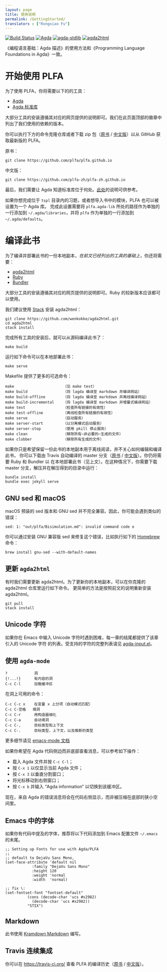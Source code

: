 ```yaml
---
layout: page
title: 使用说明
permalink: /GettingStarted/
translators : ["Rongxiao Fu"]
---
```


[![Build Status](https://travis-ci.org/plfa-zh/plfa-zh.github.io.svg?branch=dev)](https://travis-ci.org/plfa-zh/plfa-zh.github.io)
[![Agda](https://img.shields.io/badge/agda-2.5.4.2-blue.svg)](https://github.com/agda/agda/releases/tag/v2.5.4.2)
[![agda-stdlib](https://img.shields.io/badge/agda--stdlib-0.17-blue.svg)](https://github.com/agda/agda-stdlib/releases/tag/v0.17)
[![agda2html](https://img.shields.io/badge/agda2html-0.2.3.0-blue.svg)](https://github.com/wenkokke/agda2html/releases/tag/v0.2.3.0)

《编程语言基础：Agda 描述》的使用方法和《Programming Language Foundations in Agda》一致。

# 开始使用 PLFA
<!---
Getting Started with PLFA
--->

为了使用 PLFA，你将需要以下的的工具：
<!---
There are several tools you need to work with PLFA:
--->

  - [Agda](https://agda.readthedocs.io/en/latest/getting-started/installation.html)
  - [Agda 标准库](https://github.com/agda/agda-stdlib)

大部分工具的安装遵循其对应的网页提供的说明即可。我们在此页面顶部的徽章中列出了我们使用的依赖的版本。
<!---
For most of the tools, you can simply follow their respective build instructions.
We list the versions of our dependencies on the badges above.
--->

你可以执行下方的命令克隆仓库或者下载 zip 包（[原书](https://github.com/plfa/plfa.github.io/archive/dev.zip) / [中文版](https://github.com/plfa-zh/plfa-zh.github.io/archive/dev.zip)）以从 GitHub 获取最新版的 PLFA。
<!---
You can get the latest version of Programming Language Foundations in Agda from Github, 
either by cloning the repository, 
or by downloading [the zip archive](https://github.com/plfa/plfa.github.io/archive/dev.zip):
--->

原书：

    git clone https://github.com/plfa/plfa.github.io 

中文版：

    git clone https://github.com/plfa-zh/plfa-zh.github.io

最后，我们需要让 Agda 知道标准库位于何处。[此处](https://agda.readthedocs.io/en/latest/tools/package-system.html#example-using-the-standard-library)的说明可供参考。
<!---
Finally, we need to let Agda know where to find the standard library.
For this, you can follow the instructions [here](https://agda.readthedocs.io/en/latest/tools/package-system.html#example-using-the-standard-library).
--->

如果你想完成位于 `tspl` 目录内的习题，或者想导入书中的模块，PLFA 也可以被设置为一个 Agda 库。
完成此设置需要将 `plfa.agda-lib` 所处的路径作为单独的一行添加到 `~/.agda/libraries`，并将 `plfa` 作为单独的一行添加到 `~/.agda/defaults`。
<!---
It is possible to set up PLFA as an Agda library as well.
If you are trying to complete the exercises found in the `tspl` folder, or otherwise want to import modules from the book, you need to do this.
To do so, add the path to `plfa.agda-lib` to `~/.agda/libraries` and add `plfa` to `~/.agda/defaults`, both on lines of their own.
--->

# 编译此书
<!---
Building the book
--->

为了编译并部署此书的一份本地副本，*在前文已经列出的工具的基础上*，你还将需要：
<!---
To build and host a local copy of the book, there are several tools you need *in addition to those listed above*:
--->

  - [agda2html](https://github.com/wenkokke/agda2html)
  - [Ruby](https://www.ruby-lang.org/en/documentation/installation/)
  - [Bundler](https://bundler.io/#getting-started)

大部分工具的安装遵循其对应的网页提供的说明即可。Ruby 的较新版本应该都可以使用。
<!---
For most of the tools, you can simply follow their respective build instructions.
Most recent versions of Ruby should work.
--->

我们建议使用 [Stack](https://docs.haskellstack.org/en/stable/README/) 安装 agda2html：
<!---
We advise installing agda2html using [Stack](https://docs.haskellstack.org/en/stable/README/):
--->

    git clone https://github.com/wenkokke/agda2html.git
    cd agda2html
    stack install 

完成所有工具的安装后，就可以从源码编译此书了：
<!---
Once you have installed these tools, you can build the book from source:
--->

    make build

运行如下命令可以在本地部署此书：
<!---
You can host your copy of the book locally by running:
--->

    make serve

Makefile 提供了更多的可选命令：
<!--- 
The Makefile offers more than just these options:
--->

    make                      （见 make test）
    make build                （将 lagda 编译至 markdown 并编译网站）
    make build-offline        （将 lagda 编译至 markdown 并离线编译网站）
    make build-incremental    （将 lagda 编译至 markdown 并增量式编译网站）
    make test                 （检查所有链接的有效性）
    make test-offline         （离线检查所有链接的有效性）
    make serve                （启动服务）
    make server-start         （以分离模式启动服务）
    make server-stop          （使用 pkill 停止服务）
    make clean                （移除所有~非必要的~生成的文件）
    make clobber              （移除所有生成的文件）

<!---
    make                      (see make test)
    make build                (builds lagda->markdown and the website)
    make build-offline        (builds lagda->markdown and the website offline)
    make build-incremental    (builds lagda->markdown and the website incrementally)
    make test                 (checks all links are valid)
    make test-offline         (checks all links are valid offline)
    make serve                (starts the server)
    make server-start         (starts the server in detached mode)
    make server-stop          (stops the server, uses pkill)
    make clean                (removes all ~unnecessary~ generated files)
    make clobber              (removes all generated files)
--->

如果你只是希望保留一份此书的本地副本用于离线阅读，并不关心如何编辑和编译此书，
你可以下载由 Travis 自动编译的 master 分支（[原书](https://github.com/plfa/plfa.github.io/archive/master.zip) / [中文版](https://github.com/plfa-zh/plfa-zh.github.io/archive/master.zip)）。你仍将需要 Ruby 和 Bundler 以
在本地部署此书（见上文）。在这种情况下，你需要下载 master 分支，解压并在解压得到的目录中运行：
<!---
If you simply wish to have a local copy of the book, e.g. for offline reading,
but don't care about editing and rebuilding the book, you can grab a copy of the
[master branch](https://github.com/plfa/plfa.github.io/archive/master.zip),
which is automatically built using Travis. You will still need Ruby and Bundler
to host the book (see above). To host the book this way, download a copy of the
[master branch](https://github.com/plfa/plfa.github.io/archive/master.zip),
unzip, and from within the directory run
--->

    bundle install
    bundle exec jekyll serve

## GNU sed 和 macOS
<!---
GNU sed and macOS
--->

macOS 预装的 sed 版本和 GNU sed 并不完全兼容。因此，你可能会遇到类似的错误：
<!---
The version of sed that ships with macOS is not fully compatible with the GNU sed.
Therefore, you may get errors such as:
--->
```
sed: 1: "out/plfa/Bisimulation.md": invalid command code o
```
你可以通过安装 GNU 兼容版 sed 来修复这个错误，比如执行如下的 [Homebrew](https://brew.sh/) 命令：
<!---
You can fix this error by installing a GNU compatible version of sed, e.g. using [Homebrew](https://brew.sh/):
--->
```
brew install gnu-sed --with-default-names
```

## 更新 `agda2html`
<!---
Updating `agda2html`
--->

有时我们需要更新 agda2html。为了更新你的本地副本，可以在你克隆的 agda2html 仓库里运行如下命令。
更简单的方法是按照前文的说明重新安装 agda2html。
<!---
Sometimes we have to update agda2html. 
To update your local copy, run the following commands from your clone of the
agda2html repository, or simply follow the installation instructions again:
--->

    git pull
    stack install

## Unicode 字符
<!---
Unicode characters
--->

如果你在 Emacs 中输入 Unicode 字符时遇到困难，每一章的结尾都提供了该章引入的 Unicode 字符
的列表。受支持的字符的完整列表请见 [agda-input.el](https://github.com/agda/agda/blob/master/src/data/emacs-mode/agda-input.el#L194)。
<!---
If you're having trouble typing the Unicode characters into Emacs, the end of
each chapter should provide a list of the unicode characters introduced in that
chapter. For a full list of supported characters, see
[agda-input.el](https://github.com/agda/agda/blob/master/src/data/emacs-mode/agda-input.el#L194).
--->

## 使用 `agda-mode`
<!---
Using `agda-mode`
--->

    ?            洞
    {!...!}      有内容的洞
    C-c C-l      加载缓冲区

<!---
    ?            hole
    {!...!}      hole with contents
    C-c C-l      load buffer
--->

在洞上可用的命令：
<!---
Command to give when in a hole:
--->

    C-c C-c x    在变量 x 上分项（自动模式匹配）
    C-c C-空格   填洞
    C-c C-r      用构造器细化
    C-c C-a      自动填洞
    C-c C-,      目标类型和上下文
    C-c C-.      目标类型，上下文，以及推断的类型

<!---
    C-c C-c x    split on variable x
    C-c C-space  fill in hole
    C-c C-r      refine with constructor
    C-c C-a      automatically fill in hole
    C-c C-,      Goal type and context
    C-c C-.      Goal type, context, and inferred type
--->

更多细节请见 [emacs-mode 文档](https://agda.readthedocs.io/en/latest/tools/emacs-mode.html)
<!---
See
[the emacs-mode docs](https://agda.readthedocs.io/en/latest/tools/emacs-mode.html)
for more details.
--->

如果你希望在 Agda 代码侧边而非底部查看消息，可以参考如下操作：
<!---
If you want to see messages beside rather than below your Agda code,
you can do the following: 
--->

  - 载入 Agda 文件并按 `C-c C-l`；
  - 按 `C-x 1` 以仅显示当前 Agda 文件；
  - 按 `C-x 3` 以垂直分割窗口；
  - 将光标移动到右侧窗口；
  - 按 `C-x b` 并输入 “Agda information” 以切换到该缓冲区。

<!---
Load your Agda file and do `C-c C-l`;
type `C-x 1` to get only your Agda file showing; 
type `C-x 3` to split the window horizontally;
move your cursor to the right-hand half of your frame; 
type `C-x b` and switch to the buffer called "Agda information"
--->

现在，来自 Agda 的错误消息将会在代码右侧显示，而非被压缩在底部的狭小空间里。
<!---
Now, error messages from Agda will appear next to your file, rather than
squished beneath it.
--->

## Emacs 中的字体
<!---
Fonts in Emacs
--->

如果你有代码中提及的字体，推荐将以下代码添加到 Emacs 配置文件 `~/.emacs` 的末尾。
<!---
It is recommended that you add the following to the end of your emacs
configuration file at `~/.emacs`, if you have the mentioned fonts available:
--->

``` elisp
;; Setting up Fonts for use with Agda/PLFA
;;
;; default to DejaVu Sans Mono, 
(set-face-attribute 'default nil
		    :family "DejaVu Sans Mono"
		    :height 120
		    :weight 'normal
		    :width  'normal)

;; fix \:
(set-fontset-font "fontset-default"
		  (cons (decode-char 'ucs #x2982)
			(decode-char 'ucs #x2982))
		  "STIX")
```


## Markdown
<!---
Markdown
--->

此书使用 [Kramdown Markdown](https://kramdown.gettalong.org/syntax.html) 编写。
<!---
The book is written in
[Kramdown Markdown](https://kramdown.gettalong.org/syntax.html).
--->

## Travis 连续集成
<!---
Travis Continuous Integration
--->

你可以在 <https://travis-ci.org/> 查看 PLFA 的编译历史（[原书](https://travis-ci.org/plfa/plfa.github.io) / [中文版](https://travis-ci.org/plfa-zh/plfa-zh.github.io)）。
<!---
You can view the build history of PLFA at [travis-ci.org](https://travis-ci.org/plfa/plfa.github.io).
--->